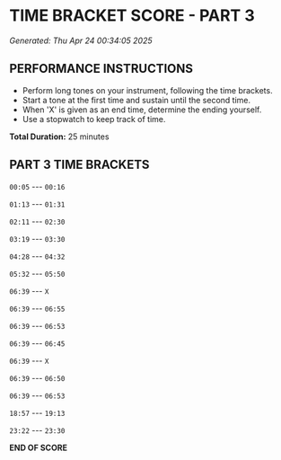 # TIME BRACKET SCORE - PART 3
*Generated: Thu Apr 24 00:34:05 2025*

## PERFORMANCE INSTRUCTIONS
- Perform long tones on your instrument, following the time brackets.
- Start a tone at the first time and sustain until the second time.
- When 'X' is given as an end time, determine the ending yourself.
- Use a stopwatch to keep track of time.

**Total Duration:** 25 minutes

## PART 3 TIME BRACKETS

`00:05` --- `00:16`

`01:13` --- `01:31`

`02:11` --- `02:30`

`03:19` --- `03:30`

`04:28` --- `04:32`

`05:32` --- `05:50`

`06:39` --- `X`

`06:39` --- `06:55`

`06:39` --- `06:53`

`06:39` --- `06:45`

`06:39` --- `X`

`06:39` --- `06:50`

`06:39` --- `06:53`

`18:57` --- `19:13`

`23:22` --- `23:30`

**END OF SCORE**
